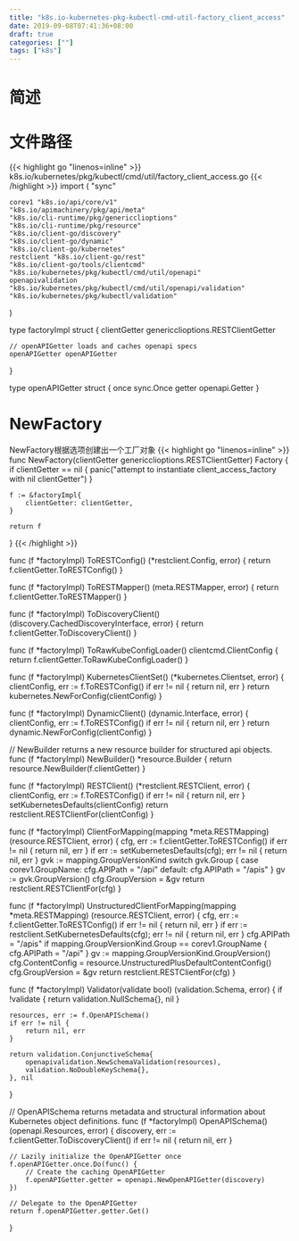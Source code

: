 ```yaml
---
title: "k8s.io-kubernetes-pkg-kubectl-cmd-util-factory_client_access"
date: 2019-09-08T07:41:36+08:00
draft: true
categories: [""]
tags: ["k8s"]
---
```

# 简述
<!--more-->
# 文件路径
{{< highlight go "linenos=inline" >}}
k8s.io/kubernetes/pkg/kubectl/cmd/util/factory_client_access.go
{{< /highlight >}}
import (
	"sync"

	corev1 "k8s.io/api/core/v1"
	"k8s.io/apimachinery/pkg/api/meta"
	"k8s.io/cli-runtime/pkg/genericclioptions"
	"k8s.io/cli-runtime/pkg/resource"
	"k8s.io/client-go/discovery"
	"k8s.io/client-go/dynamic"
	"k8s.io/client-go/kubernetes"
	restclient "k8s.io/client-go/rest"
	"k8s.io/client-go/tools/clientcmd"
	"k8s.io/kubernetes/pkg/kubectl/cmd/util/openapi"
	openapivalidation "k8s.io/kubernetes/pkg/kubectl/cmd/util/openapi/validation"
	"k8s.io/kubernetes/pkg/kubectl/validation"
)

type factoryImpl struct {
	clientGetter genericclioptions.RESTClientGetter

	// openAPIGetter loads and caches openapi specs
	openAPIGetter openAPIGetter
}

type openAPIGetter struct {
	once   sync.Once
	getter openapi.Getter
}

# NewFactory
NewFactory根据选项创建出一个工厂对象
{{< highlight go "linenos=inline" >}}
func NewFactory(clientGetter genericclioptions.RESTClientGetter) Factory {
	if clientGetter == nil {
		panic("attempt to instantiate client_access_factory with nil clientGetter")
	}

	f := &factoryImpl{
		clientGetter: clientGetter,
	}

	return f
}
{{< /highlight >}}

func (f *factoryImpl) ToRESTConfig() (*restclient.Config, error) {
	return f.clientGetter.ToRESTConfig()
}

func (f *factoryImpl) ToRESTMapper() (meta.RESTMapper, error) {
	return f.clientGetter.ToRESTMapper()
}

func (f *factoryImpl) ToDiscoveryClient() (discovery.CachedDiscoveryInterface, error) {
	return f.clientGetter.ToDiscoveryClient()
}

func (f *factoryImpl) ToRawKubeConfigLoader() clientcmd.ClientConfig {
	return f.clientGetter.ToRawKubeConfigLoader()
}

func (f *factoryImpl) KubernetesClientSet() (*kubernetes.Clientset, error) {
	clientConfig, err := f.ToRESTConfig()
	if err != nil {
		return nil, err
	}
	return kubernetes.NewForConfig(clientConfig)
}

func (f *factoryImpl) DynamicClient() (dynamic.Interface, error) {
	clientConfig, err := f.ToRESTConfig()
	if err != nil {
		return nil, err
	}
	return dynamic.NewForConfig(clientConfig)
}

// NewBuilder returns a new resource builder for structured api objects.
func (f *factoryImpl) NewBuilder() *resource.Builder {
	return resource.NewBuilder(f.clientGetter)
}

func (f *factoryImpl) RESTClient() (*restclient.RESTClient, error) {
	clientConfig, err := f.ToRESTConfig()
	if err != nil {
		return nil, err
	}
	setKubernetesDefaults(clientConfig)
	return restclient.RESTClientFor(clientConfig)
}

func (f *factoryImpl) ClientForMapping(mapping *meta.RESTMapping) (resource.RESTClient, error) {
	cfg, err := f.clientGetter.ToRESTConfig()
	if err != nil {
		return nil, err
	}
	if err := setKubernetesDefaults(cfg); err != nil {
		return nil, err
	}
	gvk := mapping.GroupVersionKind
	switch gvk.Group {
	case corev1.GroupName:
		cfg.APIPath = "/api"
	default:
		cfg.APIPath = "/apis"
	}
	gv := gvk.GroupVersion()
	cfg.GroupVersion = &gv
	return restclient.RESTClientFor(cfg)
}

func (f *factoryImpl) UnstructuredClientForMapping(mapping *meta.RESTMapping) (resource.RESTClient, error) {
	cfg, err := f.clientGetter.ToRESTConfig()
	if err != nil {
		return nil, err
	}
	if err := restclient.SetKubernetesDefaults(cfg); err != nil {
		return nil, err
	}
	cfg.APIPath = "/apis"
	if mapping.GroupVersionKind.Group == corev1.GroupName {
		cfg.APIPath = "/api"
	}
	gv := mapping.GroupVersionKind.GroupVersion()
	cfg.ContentConfig = resource.UnstructuredPlusDefaultContentConfig()
	cfg.GroupVersion = &gv
	return restclient.RESTClientFor(cfg)
}

func (f *factoryImpl) Validator(validate bool) (validation.Schema, error) {
	if !validate {
		return validation.NullSchema{}, nil
	}

	resources, err := f.OpenAPISchema()
	if err != nil {
		return nil, err
	}

	return validation.ConjunctiveSchema{
		openapivalidation.NewSchemaValidation(resources),
		validation.NoDoubleKeySchema{},
	}, nil
}

// OpenAPISchema returns metadata and structural information about Kubernetes object definitions.
func (f *factoryImpl) OpenAPISchema() (openapi.Resources, error) {
	discovery, err := f.clientGetter.ToDiscoveryClient()
	if err != nil {
		return nil, err
	}

	// Lazily initialize the OpenAPIGetter once
	f.openAPIGetter.once.Do(func() {
		// Create the caching OpenAPIGetter
		f.openAPIGetter.getter = openapi.NewOpenAPIGetter(discovery)
	})

	// Delegate to the OpenAPIGetter
	return f.openAPIGetter.getter.Get()
}
